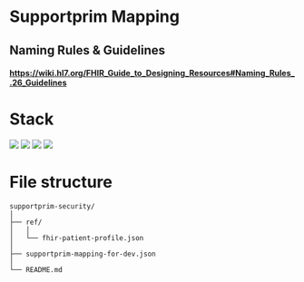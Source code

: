 
# Supportprim Mapping

<!-- ![](https://img.shields.io/badge/build-success-inactive.svg) -->

## Naming Rules & Guidelines
#### https://wiki.hl7.org/FHIR_Guide_to_Designing_Resources#Naming_Rules_.26_Guidelines

# Stack

![](https://img.shields.io/badge/JSON-✓-blue.svg)
![](https://img.shields.io/badge/HL7-✓-blue.svg)
![](https://img.shields.io/badge/FHIR-✓-blue.svg)
![](https://img.shields.io/badge/SupportPrim_ISM_Mappings-✓-blue.svg)


# File structure

```
supportprim-security/
│
├── ref/
│   │
│   └── fhir-patient-profile.json
│
├── supportprim-mapping-for-dev.json
│
└── README.md

```
